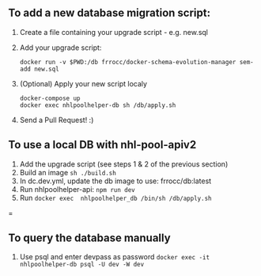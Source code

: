 ## To add a new database migration script:

  1. Create a file containing your upgrade script - e.g. new.sql

  2. Add your upgrade script:
      ```
      docker run -v $PWD:/db frrocc/docker-schema-evolution-manager sem-add new.sql
      ```
  
  4. (Optional) Apply your new script localy
      ```
      docker-compose up
      docker exec nhlpoolhelper-db sh /db/apply.sh
      ```

  5. Send a Pull Request! :)

  ## To use a local DB with nhl-pool-apiv2
  1. Add the upgrade script (see steps 1 & 2 of the previous section)
  2. Build an image `sh ./build.sh`
  3. In dc.dev.yml, update the db image to use: frrocc/db:latest
  4. Run nhlpoolhelper-api: `npm run dev`
  4. Run `docker exec  nhlpoolhelper_db /bin/sh /db/apply.sh`

=
  ## To query the database manually
  1. Use psql and enter devpass as password
    ```
    docker exec -it nhlpoolhelper-db psql -U dev -W dev
    ```